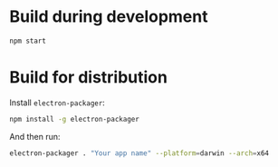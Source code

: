 Build during development
========================

```bash
npm start
```


Build for distribution
======================

Install `electron-packager`:
```bash
npm install -g electron-packager
```

And then run:
```bash
electron-packager . "Your app name" --platform=darwin --arch=x64
```
